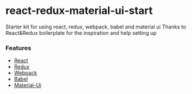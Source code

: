
# react-redux-material-ui-start
Starter kit for using react, redux, webpack, babel and material ui
Thanks to React&Redux boilerplate for the inspiration and help setting up

### Features
- [React](https://facebook.github.io/react)
- [Redux](https://github.com/rackt/redux)
- [Webpack](https://webpack.github.io)
- [Babel](https://babeljs.io)
- [Material-Ui](https://material-ui.com/)
